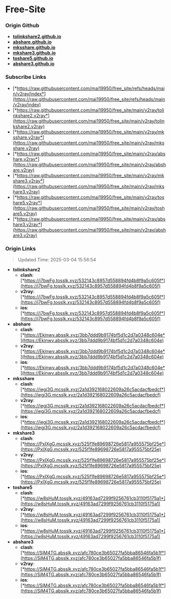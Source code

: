 # Free-Site

### Origin Github

- [**tolinkshare2.github.io**](https://github.com/tolinkshare2/tolinkshare2.github.io)
- [**abshare.github.io**](https://github.com/abshare/abshare.github.io)
- [**mksshare.github.io**](https://github.com/mksshare/mksshare.github.io)
- [**mkshare3.github.io**](https://github.com/mkshare3/mkshare3.github.io)
- [**toshare5.github.io**](https://github.com/toshare5/toshare5.github.io)
- [**abshare3.github.io**](https://github.com/abshare3/abshare3.github.io)

### Subscribe Links

- [*https://raw.githubusercontent.com/mai19950/free_site/refs/heads/main/v2ray/index*](https://raw.githubusercontent.com/mai19950/free_site/refs/heads/main/v2ray/index)
- [*https://raw.githubusercontent.com/mai19950/free_site/main/v2ray/tolinkshare2.v2ray*](https://raw.githubusercontent.com/mai19950/free_site/main/v2ray/tolinkshare2.v2ray)
- [*https://raw.githubusercontent.com/mai19950/free_site/main/v2ray/mksshare.v2ray*](https://raw.githubusercontent.com/mai19950/free_site/main/v2ray/mksshare.v2ray)
- [*https://raw.githubusercontent.com/mai19950/free_site/main/v2ray/abshare.v2ray*](https://raw.githubusercontent.com/mai19950/free_site/main/v2ray/abshare.v2ray)
- [*https://raw.githubusercontent.com/mai19950/free_site/main/v2ray/mkshare3.v2ray*](https://raw.githubusercontent.com/mai19950/free_site/main/v2ray/mkshare3.v2ray)
- [*https://raw.githubusercontent.com/mai19950/free_site/main/v2ray/toshare5.v2ray*](https://raw.githubusercontent.com/mai19950/free_site/main/v2ray/toshare5.v2ray)
- [*https://raw.githubusercontent.com/mai19950/free_site/main/v2ray/abshare3.v2ray*](https://raw.githubusercontent.com/mai19950/free_site/main/v2ray/abshare3.v2ray)

### Origin Links

> Updated Time: 2025-03-04 15:56:54

- **tolinkshare2**
  - **clash**: [*https://j7bwFg.tosslk.xyz/532143c8957d558894fd4b8f9a5c605f*](https://j7bwFg.tosslk.xyz/532143c8957d558894fd4b8f9a5c605f)
  - **v2ray**: [*https://j7bwFg.tosslk.xyz/532143c8957d558894fd4b8f9a5c605f*](https://j7bwFg.tosslk.xyz/532143c8957d558894fd4b8f9a5c605f)
  - **ios**: [*https://j7bwFg.tosslk.xyz/532143c8957d558894fd4b8f9a5c605f*](https://j7bwFg.tosslk.xyz/532143c8957d558894fd4b8f9a5c605f)
- **abshare**
  - **clash**: [*https://Ekinwv.absslk.xyz/3bb7ddd9b9174bf5d1c2d7a0348c604e*](https://Ekinwv.absslk.xyz/3bb7ddd9b9174bf5d1c2d7a0348c604e)
  - **v2ray**: [*https://Ekinwv.absslk.xyz/3bb7ddd9b9174bf5d1c2d7a0348c604e*](https://Ekinwv.absslk.xyz/3bb7ddd9b9174bf5d1c2d7a0348c604e)
  - **ios**: [*https://Ekinwv.absslk.xyz/3bb7ddd9b9174bf5d1c2d7a0348c604e*](https://Ekinwv.absslk.xyz/3bb7ddd9b9174bf5d1c2d7a0348c604e)
- **mksshare**
  - **clash**: [*https://iegj3G.mcsslk.xyz/2a1d392168022609a26c5acdacfbedcf*](https://iegj3G.mcsslk.xyz/2a1d392168022609a26c5acdacfbedcf)
  - **v2ray**: [*https://iegj3G.mcsslk.xyz/2a1d392168022609a26c5acdacfbedcf*](https://iegj3G.mcsslk.xyz/2a1d392168022609a26c5acdacfbedcf)
  - **ios**: [*https://iegj3G.mcsslk.xyz/2a1d392168022609a26c5acdacfbedcf*](https://iegj3G.mcsslk.xyz/2a1d392168022609a26c5acdacfbedcf)
- **mkshare3**
  - **clash**: [*https://PxIXgG.mcsslk.xyz/525f1fe89698726e5817a955575bf25e*](https://PxIXgG.mcsslk.xyz/525f1fe89698726e5817a955575bf25e)
  - **v2ray**: [*https://PxIXgG.mcsslk.xyz/525f1fe89698726e5817a955575bf25e*](https://PxIXgG.mcsslk.xyz/525f1fe89698726e5817a955575bf25e)
  - **ios**: [*https://PxIXgG.mcsslk.xyz/525f1fe89698726e5817a955575bf25e*](https://PxIXgG.mcsslk.xyz/525f1fe89698726e5817a955575bf25e)
- **toshare5**
  - **clash**: [*https://w8sHuM.tosslk.xyz/49163ad7299f9256761cb3110f5175a1*](https://w8sHuM.tosslk.xyz/49163ad7299f9256761cb3110f5175a1)
  - **v2ray**: [*https://w8sHuM.tosslk.xyz/49163ad7299f9256761cb3110f5175a1*](https://w8sHuM.tosslk.xyz/49163ad7299f9256761cb3110f5175a1)
  - **ios**: [*https://w8sHuM.tosslk.xyz/49163ad7299f9256761cb3110f5175a1*](https://w8sHuM.tosslk.xyz/49163ad7299f9256761cb3110f5175a1)
- **abshare3**
  - **clash**: [*https://SjM4TG.absslk.xyz/afc780ce3b65027fa5bba86546fa5b1f*](https://SjM4TG.absslk.xyz/afc780ce3b65027fa5bba86546fa5b1f)
  - **v2ray**: [*https://SjM4TG.absslk.xyz/afc780ce3b65027fa5bba86546fa5b1f*](https://SjM4TG.absslk.xyz/afc780ce3b65027fa5bba86546fa5b1f)
  - **ios**: [*https://SjM4TG.absslk.xyz/afc780ce3b65027fa5bba86546fa5b1f*](https://SjM4TG.absslk.xyz/afc780ce3b65027fa5bba86546fa5b1f)
